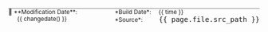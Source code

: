 <div class="docinfo" style="margin-top:5em; font-size: smaller; border-top: 1px solid gray">

<span style="float:left">
    📆 **Modification Date**:<br>
    <span style="padding-left:1.5em">{{ changedate() }}</span>
</span>

<span style="float:right">
    <span style="padding-right: 1em">*Build Date*:</span> {{ time }}<br>
    <span style="padding-right: 2.5em">*Source*:</span> <span style="font-family: monospace;  font-size: larger">{{ page.file.src_path }}</span>
</span>

</div>